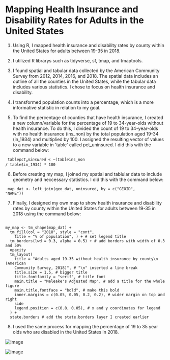 # Mapping Health Insurance and Disability Rates for Adults in the United States
1. Using R, I mapped health insurance and disability rates by county within the United States for adults between 19-35 in 2018.

2. I utilized R librarys such as tidyverse, sf, tmap, and tmaptools. 

3. I found spatial and tabular data collected by the American Community Survey from 2012, 2014, 2016, and 2018. The spatial data includes an outline of all the counties in the United States, while the tabular data includes various statistics. I chose to focus on health insurance and disability.

4. I transformed population counts into a percentage, which is a more informative statistic in relation to my goal. 

5. To find the percentage of counties that have health insurance, I created a new column/variable for the percentage of 19 to 34-year-olds without health insurance. To do this, I divided the count of 19 to 34-year-olds with no health insurance (ins_non) by the total population aged 19-34 (in_1934) and multiplied by 100. I assigned the resulting vector of values to a new variable in 'table' called pct_uninsured.
I did this with the command below: 

<code> table$pct_uninsured <- (table$ins_non / table$in_1934) * 100 </code> 
  
6. Before creating my map, I joined my spatial and tablular data to include geometry and neccessary statistics. 
I did this with the command below:
  
<code> map_dat <- left_join(geo_dat, uninsured, by = c("GEOID", "NAME")) </code> 
  
7. Finally, I designed my own map to show health insurance and disability rates by county within the United States for adults between 19-35 in 2018 using the command below:
  
<code> 
my_map <- tm_shape(map_dat) +
  tm_fill(col = "2018", style = "cont",
    title = "% of population", ) + # set legend title
  tm_borders(lwd = 0.3, alpha = 0.5) + # add borders with width of 0.3 and 50%
  opacity
  tm_layout(
    title = "Adults aged 19-35 without health insurance by county\n (American
    Community Survey, 2018)", # "\n" inserted a line break
    title.size = 1.5, # bigger title
    title.fontfamily = "serif", # title font
    main.title = "Meleake's Adjusted Map", # add a title for the whole figure
    main.title.fontface = "bold", # make this bold
    inner.margins = c(0.05, 0.05, 0.2, 0.2), # wider margin on top and right
    side
    legend.position = c(0.8, 0.05), # x and y coordinates for legend
  ) +
  state.borders # add the state.borders layer I created earlier 
</code> 


8. I used the same process for mapping the percentage of 19 to 35 year olds who are disabled in the United States in 2018. 
  
![image](https://user-images.githubusercontent.com/77419851/209524890-9ae6d118-4b7b-4c5e-81b5-3d6e27fd45df.png) 
  
![image](https://user-images.githubusercontent.com/77419851/209524906-b8648e10-3860-4cf8-b143-303370e139d7.png)
